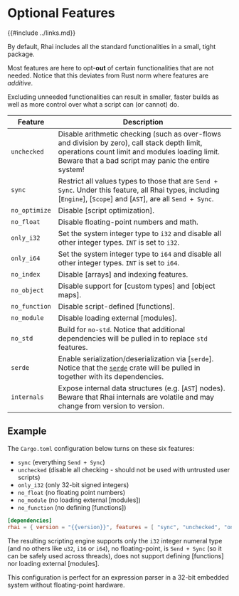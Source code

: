 Optional Features
================

{{#include ../links.md}}

By default, Rhai includes all the standard functionalities in a small, tight package.

Most features are here to opt-**out** of certain functionalities that are not needed.
Notice that this deviates from Rust norm where features are _additive_.

Excluding unneeded functionalities can result in smaller, faster builds as well as
more control over what a script can (or cannot) do.

| Feature       | Description                                                                                                                                                                                                |
| ------------- | ---------------------------------------------------------------------------------------------------------------------------------------------------------------------------------------------------------- |
| `unchecked`   | Disable arithmetic checking (such as over-flows and division by zero), call stack depth limit, operations count limit and modules loading limit.<br/>Beware that a bad script may panic the entire system! |
| `sync`        | Restrict all values types to those that are `Send + Sync`. Under this feature, all Rhai types, including [`Engine`], [`Scope`] and [`AST`], are all `Send + Sync`.                                         |
| `no_optimize` | Disable [script optimization].                                                                                                                                                                             |
| `no_float`    | Disable floating-point numbers and math.                                                                                                                                                                   |
| `only_i32`    | Set the system integer type to `i32` and disable all other integer types. `INT` is set to `i32`.                                                                                                           |
| `only_i64`    | Set the system integer type to `i64` and disable all other integer types. `INT` is set to `i64`.                                                                                                           |
| `no_index`    | Disable [arrays] and indexing features.                                                                                                                                                                    |
| `no_object`   | Disable support for [custom types] and [object maps].                                                                                                                                                      |
| `no_function` | Disable script-defined [functions].                                                                                                                                                                        |
| `no_module`   | Disable loading external [modules].                                                                                                                                                                        |
| `no_std`      | Build for `no-std`. Notice that additional dependencies will be pulled in to replace `std` features.                                                                                                       |
| `serde`       | Enable serialization/deserialization via [`serde`]. Notice that the [`serde`](https://crates.io/crates/serde) crate will be pulled in together with its dependencies.                                      |
| `internals`   | Expose internal data structures (e.g. [`AST`] nodes). Beware that Rhai internals are volatile and may change from version to version.                                                                      |


Example
-------

The `Cargo.toml` configuration below turns on these six features:

* `sync` (everything `Send + Sync`)
* `unchecked` (disable all checking - should not be used with untrusted user scripts)
* `only_i32` (only 32-bit signed integers)
* `no_float` (no floating point numbers)
* `no_module` (no loading external [modules])
* `no_function` (no defining [functions])

```toml
[dependencies]
rhai = { version = "{{version}}", features = [ "sync", "unchecked", "only_i32", "no_float", "no_module", "no_function" ] }
```

The resulting scripting engine supports only the `i32` integer numeral type (and no others like `u32`, `i16` or `i64`),
no floating-point, is `Send + Sync` (so it can be safely used across threads), does not support defining [functions]
nor loading external [modules].

This configuration is perfect for an expression parser in a 32-bit embedded system without floating-point hardware.
